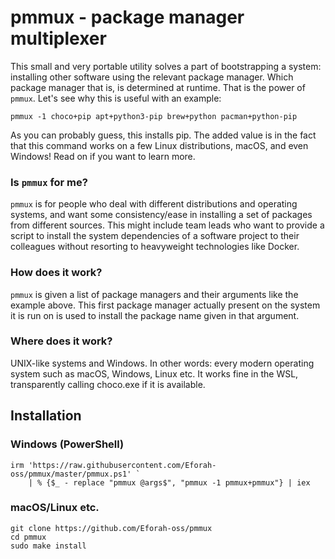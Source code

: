 pmmux - package manager multiplexer
===================================

This small and very portable utility solves a part of bootstrapping
a system: installing other software using the relevant package
manager. Which package manager that is, is determined at runtime. That
is the power of `pmmux`. Let's see why this is useful with an example:

    pmmux -1 choco+pip apt+python3-pip brew+python pacman+python-pip

As you can probably guess, this installs pip. The added value is in
the fact that this command works on a few Linux distributions, macOS,
and even Windows! Read on if you want to learn more.

### Is `pmmux` for me?

`pmmux` is for people who deal with different distributions and operating
systems, and want some consistency/ease in installing a set of packages
from different sources. This might include team leads who want to provide
a script to install the system dependencies of a software project to their
colleagues without resorting to heavyweight technologies like Docker.

### How does it work?

`pmmux` is given a list of package managers and their arguments like
the example above. This first package manager actually present on the
system it is run on is used to install the package name given in that
argument.

### Where does it work?

UNIX-like systems and Windows. In other words: every modern operating
system such as macOS, Windows, Linux etc. It works fine in the WSL,
transparently calling choco.exe if it is available.

## Installation
### Windows (PowerShell)
    irm 'https://raw.githubusercontent.com/Eforah-oss/pmmux/master/pmmux.ps1' `
        | % {$_ - replace "pmmux @args$", "pmmux -1 pmmux+pmmux"} | iex
### macOS/Linux etc.
    git clone https://github.com/Eforah-oss/pmmux
    cd pmmux
    sudo make install
